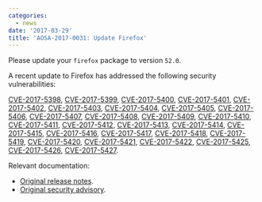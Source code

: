 ```yaml
---
categories:
  - news
date: '2017-03-29'
title: 'AOSA-2017-0031: Update Firefox'
---
```



Please update your `firefox` package to version `52.0`.

A recent update to Firefox has addressed the following security vulnerabilities:

[CVE-2017-5398](https://cve.mitre.org/cgi-bin/cvename.cgi?name=CVE-2017-5398), [CVE-2017-5399](https://cve.mitre.org/cgi-bin/cvename.cgi?name=CVE-2017-5399), [CVE-2017-5400](https://cve.mitre.org/cgi-bin/cvename.cgi?name=CVE-2017-5400), [CVE-2017-5401](https://cve.mitre.org/cgi-bin/cvename.cgi?name=CVE-2017-5401), [CVE-2017-5402](https://cve.mitre.org/cgi-bin/cvename.cgi?name=CVE-2017-5402), [CVE-2017-5403](https://cve.mitre.org/cgi-bin/cvename.cgi?name=CVE-2017-5403), [CVE-2017-5404](https://cve.mitre.org/cgi-bin/cvename.cgi?name=CVE-2017-5404), [CVE-2017-5405](https://cve.mitre.org/cgi-bin/cvename.cgi?name=CVE-2017-5405), [CVE-2017-5406](https://cve.mitre.org/cgi-bin/cvename.cgi?name=CVE-2017-5406), [CVE-2017-5407](https://cve.mitre.org/cgi-bin/cvename.cgi?name=CVE-2017-5407), [CVE-2017-5408](https://cve.mitre.org/cgi-bin/cvename.cgi?name=CVE-2017-5408), [CVE-2017-5409](https://cve.mitre.org/cgi-bin/cvename.cgi?name=CVE-2017-5409), [CVE-2017-5410](https://cve.mitre.org/cgi-bin/cvename.cgi?name=CVE-2017-5410), [CVE-2017-5411](https://cve.mitre.org/cgi-bin/cvename.cgi?name=CVE-2017-5411), [CVE-2017-5412](https://cve.mitre.org/cgi-bin/cvename.cgi?name=CVE-2017-5412), [CVE-2017-5413](https://cve.mitre.org/cgi-bin/cvename.cgi?name=CVE-2017-5413), [CVE-2017-5414](https://cve.mitre.org/cgi-bin/cvename.cgi?name=CVE-2017-5414), [CVE-2017-5415](https://cve.mitre.org/cgi-bin/cvename.cgi?name=CVE-2017-5415), [CVE-2017-5416](https://cve.mitre.org/cgi-bin/cvename.cgi?name=CVE-2017-5416), [CVE-2017-5417](https://cve.mitre.org/cgi-bin/cvename.cgi?name=CVE-2017-5417), [CVE-2017-5418](https://cve.mitre.org/cgi-bin/cvename.cgi?name=CVE-2017-5418), [CVE-2017-5419](https://cve.mitre.org/cgi-bin/cvename.cgi?name=CVE-2017-5419), [CVE-2017-5420](https://cve.mitre.org/cgi-bin/cvename.cgi?name=CVE-2017-5420), [CVE-2017-5421](https://cve.mitre.org/cgi-bin/cvename.cgi?name=CVE-2017-5421), [CVE-2017-5422](https://cve.mitre.org/cgi-bin/cvename.cgi?name=CVE-2017-5422), [CVE-2017-5425](https://cve.mitre.org/cgi-bin/cvename.cgi?name=CVE-2017-5425), [CVE-2017-5426](https://cve.mitre.org/cgi-bin/cvename.cgi?name=CVE-2017-5426), [CVE-2017-5427](https://cve.mitre.org/cgi-bin/cvename.cgi?name=CVE-2017-5427).

Relevant documentation:

- [Original release notes](https://www.mozilla.org/en-US/firefox/52.0/releasenotes/).
- [Original security advisory](https://www.mozilla.org/en-US/security/advisories/mfsa2017-05/).